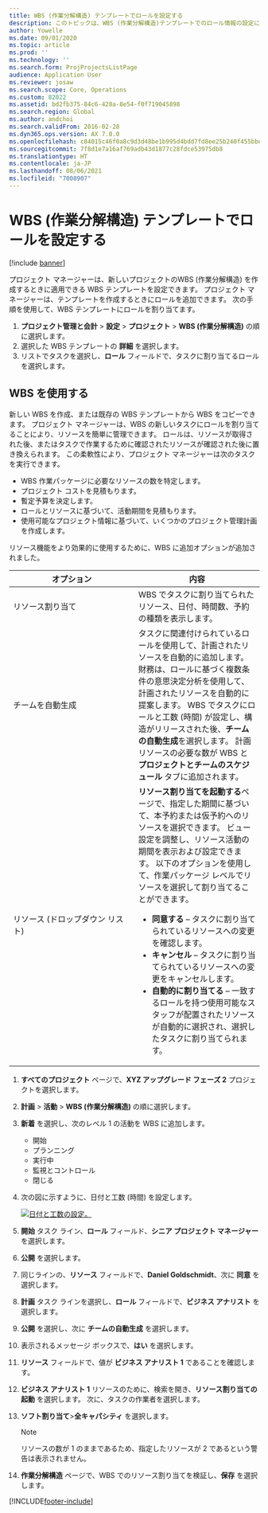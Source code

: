 ```yaml
---
title: WBS (作業分解構造) テンプレートでロールを設定する
description: このトピックは、WBS (作業分解構造)テンプレートでのロール情報の設定に関する情報を提供します。
author: Yowelle
ms.date: 09/01/2020
ms.topic: article
ms.prod: ''
ms.technology: ''
ms.search.form: ProjProjectsListPage
audience: Application User
ms.reviewer: josaw
ms.search.scope: Core, Operations
ms.custom: 82022
ms.assetid: bd2fb375-84c6-428a-8e54-f0f719045898
ms.search.region: Global
ms.author: andchoi
ms.search.validFrom: 2016-02-28
ms.dyn365.ops.version: AX 7.0.0
ms.openlocfilehash: c84015c46f0a8c9d3d48be1b995d4bdd7fd8ee25b240f455bbe2031f42adc0f5
ms.sourcegitcommit: 7f8d1e7a16af769adb43d1877c28fdce53975db8
ms.translationtype: HT
ms.contentlocale: ja-JP
ms.lasthandoff: 08/06/2021
ms.locfileid: "7008907"
---
```

# <a name="set-up-roles-on-work-breakdown-structure-templates"></a>WBS (作業分解構造) テンプレートでロールを設定する

[!include [banner](../includes/banner.md)]

プロジェクト マネージャーは、新しいプロジェクトのWBS (作業分解構造) を作成するときに適用できる WBS テンプレートを設定できます。 プロジェクト マネージャーは、テンプレートを作成するときにロールを追加できます。 次の手順を使用して、WBS テンプレートにロールを割り当てます。

1. **プロジェクト管理と会計** > **設定** > **プロジェクト** > **WBS (作業分解構造)** の順に選択します。
2. 選択した WBS テンプレートの **詳細** を選択します。
3. リストでタスクを選択し、**ロール** フィールドで、タスクに割り当てるロールを選択します。

## <a name="work-with-a-wbs"></a>WBS を使用する

新しい WBS を作成、または既存の WBS テンプレートから WBS をコピーできます。 プロジェクト マネージャーは、WBS の新しいタスクにロールを割り当てることにより、リソースを簡単に管理できます。 ロールは、リソースが取得された後、またはタスクで作業するために確認されたリソースが確認された後に置き換えられます。 この柔軟性により、プロジェクト マネージャーは次のタスクを実行できます。

- WBS 作業パッケージに必要なリソースの数を特定します。
- プロジェクト コストを見積もります。
- 暫定予算を決定します。
- ロールとリソースに基づいて、活動期間を見積もります。
- 使用可能なプロジェクト情報に基づいて、いくつかのプロジェクト管理計画を作成します。

リソース機能をより効果的に使用するために、WBS に追加オプションが追加されました。

<table>
<colgroup>
<col width="50%" />
<col width="50%" />
</colgroup>
<thead>
<tr class="header">
<th>オプション</th>
<th>内容</th>
</tr>
</thead>
<tbody>
<tr class="odd">
<td>リソース割り当て</td>
<td>WBS でタスクに割り当てられたリソース、日付、時間数、予約の種類を表示します。</td>
</tr>
<tr class="even">
<td>チームを自動生成</td>
<td>タスクに関連付けられているロールを使用して、計画されたリソースを自動的に追加します。 財務は、ロールに基づく複数条件の意思決定分析を使用して、計画されたリソースを自動的に提案します。 WBS でタスクにロールと工数 (時間) が設定し、構造がリリースされた後、<strong>チームの自動生成</strong>を選択します。 計画リソースの必要な数が WBS と<strong>プロジェクトとチームのスケジュール</strong> タブに追加されます。</td>
</tr>
<tr class="odd">
<td>リソース (ドロップダウン リスト)</td>
<td><strong>リソース割り当てを起動する</strong>ページで、指定した期間に基づいて、本予約または仮予約へのリソースを選択できます。 ビュー設定を調整し、リソース活動の期間を表示および設定できます。 以下のオプションを使用して、作業パッケージ レベルでリソースを選択して割り当てることができます。
<ul>
<li><strong>同意する</strong> – タスクに割り当てられているリソースへの変更を確認します。</li>
<li><strong>キャンセル</strong> – タスクに割り当てられているリソースへの変更をキャンセルします。</li>
<li><strong>自動的に割り当てる</strong> – 一致するロールを持つ使用可能なスタッフが配置されたリソースが自動的に選択され、選択したタスクに割り当てられます。</li>
</ul></td>
</tr>
</tbody>
</table>

1. **すべてのプロジェクト** ページで、**XYZ アップグレード フェーズ 2** プロジェクトを選択します。
2. **計画** > **活動** > **WBS (作業分解構造)** の順に選択します。
3. **新着** を選択し、次のレベル 1 の活動を WBS に追加します。

    - 開始
    - プランニング
    - 実行中
    - 監視とコントロール
    - 閉じる​​

4. 次の図に示すように、日付と工数 (時間) を設定します。

    [![日付と工数の設定。](./media/projectresourcing10.jpg)](./media/projectresourcing10.jpg)

5. **開始** タスク ライン、**ロール** フィールド、**シニア プロジェクト マネージャー** を選択します。
6. **公開** を選択します。
7. 同じラインの、**リソース** フィールドで、**Daniel Goldschmidt**、次に **同意** を選択します。
8. **計画** タスク ラインを選択し、**ロール** フィールドで、**ビジネス アナリスト** を選択します。
9. **公開** を選択し、次に **チームの自動生成** を選択します。
10. 表示されるメッセージ ボックスで、**はい** を選択します。
11. **リソース** フィールドで、値が **ビジネス アナリスト 1** であることを確認します。
12. **ビジネス アナリスト 1** リソースのために、検索を開き、**リソース割り当ての起動** を選択します。 次に、タスクの作業者を選択します。
13. **ソフト割り当て**&gt;**全キャパシティ** を選択します。

    > [!NOTE] 
    > リソースの数が 1 のままであるため、指定したリソースが 2 であるという警告は表示されません。

14. **作業分解構造** ページで、WBS でのリソース割り当てを検証し、**保存** を選択します。


[!INCLUDE[footer-include](../includes/footer-banner.md)]